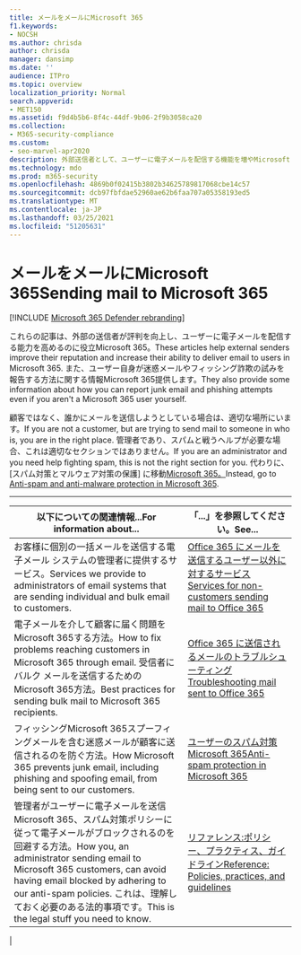 ```yaml
---
title: メールをメールにMicrosoft 365
f1.keywords:
- NOCSH
ms.author: chrisda
author: chrisda
manager: dansimp
ms.date: ''
audience: ITPro
ms.topic: overview
localization_priority: Normal
search.appverid:
- MET150
ms.assetid: f9d4b5b6-8f4c-44df-9b06-2f9b3058ca20
ms.collection:
- M365-security-compliance
ms.custom:
- seo-marvel-apr2020
description: 外部送信者として、ユーザーに電子メールを配信する機能を増やMicrosoft 365。 また、フィッシング詐欺の試みを外部ユーザー&迷惑メールを報告する方法も学習します。
ms.technology: mdo
ms.prod: m365-security
ms.openlocfilehash: 4869b0f02415b3802b34625789817068cbe14c57
ms.sourcegitcommit: dcb97fbfdae52960ae62b6faa707a05358193ed5
ms.translationtype: MT
ms.contentlocale: ja-JP
ms.lasthandoff: 03/25/2021
ms.locfileid: "51205631"
---
```

# <a name="sending-mail-to-microsoft-365"></a><span data-ttu-id="af56c-104">メールをメールにMicrosoft 365</span><span class="sxs-lookup"><span data-stu-id="af56c-104">Sending mail to Microsoft 365</span></span>

[!INCLUDE [Microsoft 365 Defender rebranding](../includes/microsoft-defender-for-office.md)]


<span data-ttu-id="af56c-105">これらの記事は、外部の送信者が評判を向上し、ユーザーに電子メールを配信する能力を高めるのに役立Microsoft 365。</span><span class="sxs-lookup"><span data-stu-id="af56c-105">These articles help external senders improve their reputation and increase their ability to deliver email to users in Microsoft 365.</span></span> <span data-ttu-id="af56c-106">また、ユーザー自身が迷惑メールやフィッシング詐欺の試みを報告する方法に関する情報Microsoft 365提供します。</span><span class="sxs-lookup"><span data-stu-id="af56c-106">They also provide some information about how you can report junk email and phishing attempts even if you aren't a Microsoft 365 user yourself.</span></span>

<span data-ttu-id="af56c-107">顧客ではなく、誰かにメールを送信しようとしている場合は、適切な場所にいます。</span><span class="sxs-lookup"><span data-stu-id="af56c-107">If you are not a customer, but are trying to send mail to someone in who is, you are in the right place.</span></span> <span data-ttu-id="af56c-108">管理者であり、スパムと戦うヘルプが必要な場合、これは適切なセクションではありません。</span><span class="sxs-lookup"><span data-stu-id="af56c-108">If you are an administrator and you need help fighting spam, this is not the right section for you.</span></span> <span data-ttu-id="af56c-109">代わりに、[スパム対策とマルウェア対策の保護] に移動[Microsoft 365。](anti-spam-and-anti-malware-protection.md)</span><span class="sxs-lookup"><span data-stu-id="af56c-109">Instead, go to [Anti-spam and anti-malware protection in Microsoft 365](anti-spam-and-anti-malware-protection.md).</span></span>

****

|<span data-ttu-id="af56c-110">以下についての関連情報...</span><span class="sxs-lookup"><span data-stu-id="af56c-110">For information about...</span></span>|<span data-ttu-id="af56c-111">「...」を参照してください。</span><span class="sxs-lookup"><span data-stu-id="af56c-111">See...</span></span>|
|---|---|
|<span data-ttu-id="af56c-112">お客様に個別の一括メールを送信する電子メール システムの管理者に提供するサービス。</span><span class="sxs-lookup"><span data-stu-id="af56c-112">Services we provide to administrators of email systems that are sending individual and bulk email to customers.</span></span>|[<span data-ttu-id="af56c-113">Office 365 にメールを送信するユーザー以外に対するサービス</span><span class="sxs-lookup"><span data-stu-id="af56c-113">Services for non-customers sending mail to Office 365</span></span>](services-for-non-customers.md)|
|<span data-ttu-id="af56c-114">電子メールを介して顧客に届く問題をMicrosoft 365する方法。</span><span class="sxs-lookup"><span data-stu-id="af56c-114">How to fix problems reaching customers in Microsoft 365 through email.</span></span> <span data-ttu-id="af56c-115">受信者にバルク メールを送信するためのMicrosoft 365方法。</span><span class="sxs-lookup"><span data-stu-id="af56c-115">Best practices for sending bulk mail to Microsoft 365 recipients.</span></span>|[<span data-ttu-id="af56c-116">Office 365 に送信されるメールのトラブルシューティング</span><span class="sxs-lookup"><span data-stu-id="af56c-116">Troubleshooting mail sent to Office 365</span></span>](troubleshooting-mail-sent-to-office-365.md)|
|<span data-ttu-id="af56c-117">フィッシングMicrosoft 365スプーフィングメールを含む迷惑メールが顧客に送信されるのを防ぐ方法。</span><span class="sxs-lookup"><span data-stu-id="af56c-117">How Microsoft 365 prevents junk email, including phishing and spoofing email, from being sent to our customers.</span></span>|[<span data-ttu-id="af56c-118">ユーザーのスパム対策Microsoft 365</span><span class="sxs-lookup"><span data-stu-id="af56c-118">Anti-spam protection in Microsoft 365</span></span>](anti-spam-protection.md)|
|<span data-ttu-id="af56c-119">管理者がユーザーに電子メールを送信Microsoft 365、スパム対策ポリシーに従って電子メールがブロックされるのを回避する方法。</span><span class="sxs-lookup"><span data-stu-id="af56c-119">How you, an administrator sending email to Microsoft 365 customers, can avoid having email blocked by adhering to our anti-spam policies.</span></span> <span data-ttu-id="af56c-120">これは、理解しておく必要のある法的事項です。</span><span class="sxs-lookup"><span data-stu-id="af56c-120">This is the legal stuff you need to know.</span></span>|[<span data-ttu-id="af56c-121">リファレンス:ポリシー、プラクティス、ガイドライン</span><span class="sxs-lookup"><span data-stu-id="af56c-121">Reference: Policies, practices, and guidelines</span></span>](reference-policies-practices-and-guidelines.md)|
|
